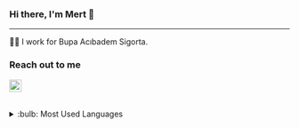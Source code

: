 ### Hi there, I'm Mert 👋

<hr/>

👨‍💻 I work for Bupa Acıbadem Sigorta.

<!-- 🌱 I’m currently learning ... -->



### Reach out to me

[<img  width="22" src="https://unpkg.com/simple-icons@v4/icons/linkedin.svg" />][linkedin]

[linkedin]:https://www.linkedin.com/in/mustafamertoguz/

<br/>

<!-- <br/> -->


<!-- 
<details>
<summary>
:bulb: Github Stats
<img src="https://github-readme-stats.vercel.app/api?username=mertoguzz&theme=tokyonight    ">
</summary>

</details> -->



<details>
<summary>
:bulb: Most Used Languages </summary>
<img src="https://github-readme-stats.vercel.app/api/top-langs?username=mertoguzz&theme=tokyonight&layout=compact">


</details>

